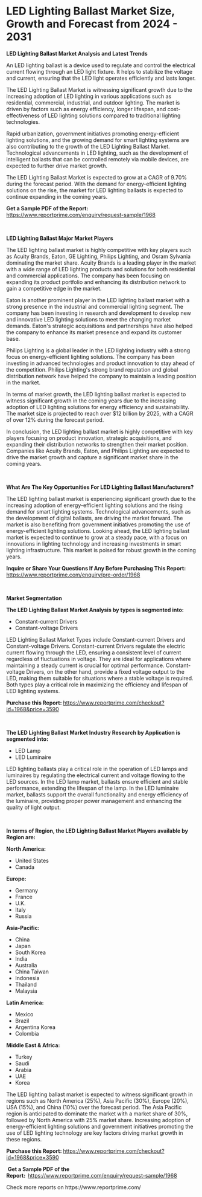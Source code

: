 <p><h1>LED Lighting Ballast Market Size, Growth and Forecast from 2024 - 2031</h1></p><p><strong>LED Lighting Ballast Market Analysis and Latest Trends</strong></p>
<p><p>An LED lighting ballast is a device used to regulate and control the electrical current flowing through an LED light fixture. It helps to stabilize the voltage and current, ensuring that the LED light operates efficiently and lasts longer.</p><p>The LED Lighting Ballast Market is witnessing significant growth due to the increasing adoption of LED lighting in various applications such as residential, commercial, industrial, and outdoor lighting. The market is driven by factors such as energy efficiency, longer lifespan, and cost-effectiveness of LED lighting solutions compared to traditional lighting technologies.</p><p>Rapid urbanization, government initiatives promoting energy-efficient lighting solutions, and the growing demand for smart lighting systems are also contributing to the growth of the LED Lighting Ballast Market. Technological advancements in LED lighting, such as the development of intelligent ballasts that can be controlled remotely via mobile devices, are expected to further drive market growth.</p><p>The LED Lighting Ballast Market is expected to grow at a CAGR of 9.70% during the forecast period. With the demand for energy-efficient lighting solutions on the rise, the market for LED lighting ballasts is expected to continue expanding in the coming years.</p></p>
<p><strong>Get a Sample PDF of the Report:&nbsp;</strong> <a href="https://www.reportprime.com/enquiry/request-sample/1968">https://www.reportprime.com/enquiry/request-sample/1968</a></p>
<p>&nbsp;</p>
<p><strong>LED Lighting Ballast Major Market Players</strong></p>
<p><p>The LED lighting ballast market is highly competitive with key players such as Acuity Brands, Eaton, GE Lighting, Philips Lighting, and Osram Sylvania dominating the market share. Acuity Brands is a leading player in the market with a wide range of LED lighting products and solutions for both residential and commercial applications. The company has been focusing on expanding its product portfolio and enhancing its distribution network to gain a competitive edge in the market.</p><p>Eaton is another prominent player in the LED lighting ballast market with a strong presence in the industrial and commercial lighting segment. The company has been investing in research and development to develop new and innovative LED lighting solutions to meet the changing market demands. Eaton's strategic acquisitions and partnerships have also helped the company to enhance its market presence and expand its customer base.</p><p>Philips Lighting is a global leader in the LED lighting industry with a strong focus on energy-efficient lighting solutions. The company has been investing in advanced technologies and product innovation to stay ahead of the competition. Philips Lighting's strong brand reputation and global distribution network have helped the company to maintain a leading position in the market.</p><p>In terms of market growth, the LED lighting ballast market is expected to witness significant growth in the coming years due to the increasing adoption of LED lighting solutions for energy efficiency and sustainability. The market size is projected to reach over $12 billion by 2025, with a CAGR of over 12% during the forecast period.</p><p>In conclusion, the LED lighting ballast market is highly competitive with key players focusing on product innovation, strategic acquisitions, and expanding their distribution networks to strengthen their market position. Companies like Acuity Brands, Eaton, and Philips Lighting are expected to drive the market growth and capture a significant market share in the coming years.</p></p>
<p>&nbsp;</p>
<p><strong>What Are The Key Opportunities For LED Lighting Ballast Manufacturers?</strong></p>
<p><p>The LED lighting ballast market is experiencing significant growth due to the increasing adoption of energy-efficient lighting solutions and the rising demand for smart lighting systems. Technological advancements, such as the development of digital ballasts, are driving the market forward. The market is also benefiting from government initiatives promoting the use of energy-efficient lighting solutions. Looking ahead, the LED lighting ballast market is expected to continue to grow at a steady pace, with a focus on innovations in lighting technology and increasing investments in smart lighting infrastructure. This market is poised for robust growth in the coming years.</p></p>
<p><strong>Inquire or Share Your Questions If Any Before Purchasing This Report:</strong> <a href="https://www.reportprime.com/enquiry/pre-order/1968">https://www.reportprime.com/enquiry/pre-order/1968</a></p>
<p>&nbsp;</p>
<p><strong>Market Segmentation</strong></p>
<p><strong>The LED Lighting Ballast Market Analysis by types is segmented into:</strong></p>
<p><ul><li>Constant-current Drivers</li><li>Constant-voltage Drivers</li></ul></p>
<p><p>LED Lighting Ballast Market Types include Constant-current Drivers and Constant-voltage Drivers. Constant-current Drivers regulate the electric current flowing through the LED, ensuring a consistent level of current regardless of fluctuations in voltage. They are ideal for applications where maintaining a steady current is crucial for optimal performance. Constant-voltage Drivers, on the other hand, provide a fixed voltage output to the LED, making them suitable for situations where a stable voltage is required. Both types play a critical role in maximizing the efficiency and lifespan of LED lighting systems.</p></p>
<p><strong>Purchase this Report:&nbsp;</strong><a href="https://www.reportprime.com/checkout?id=1968&price=3590">https://www.reportprime.com/checkout?id=1968&price=3590</a></p>
<p>&nbsp;</p>
<p><strong>The LED Lighting Ballast Market Industry Research by Application is segmented into:</strong></p>
<p><ul><li>LED Lamp</li><li>LED Luminaire</li></ul></p>
<p><p>LED lighting ballasts play a critical role in the operation of LED lamps and luminaires by regulating the electrical current and voltage flowing to the LED sources. In the LED lamp market, ballasts ensure efficient and stable performance, extending the lifespan of the lamp. In the LED luminaire market, ballasts support the overall functionality and energy efficiency of the luminaire, providing proper power management and enhancing the quality of light output.</p></p>
<p>&nbsp;</p>
<p><strong>In terms of Region, the LED Lighting Ballast Market Players available by Region are:</strong></p>
<p>
    <p> <strong> North America: </strong>
        <ul>
            <li>United States</li>
            <li>Canada</li>
        </ul>
        </p> 
    <p> <strong> Europe: </strong>
        <ul>
            <li>Germany</li>
            <li>France</li>
            <li>U.K.</li>
            <li>Italy</li>
            <li>Russia</li>
        </ul>
        </p> 
    <p> <strong> Asia-Pacific: </strong>
        <ul>
            <li>China</li>
            <li>Japan</li>
            <li>South Korea</li>
            <li>India</li>
            <li>Australia</li>
            <li>China Taiwan</li>
            <li>Indonesia</li>
            <li>Thailand</li>
            <li>Malaysia</li>
        </ul>
        </p> 
    <p> <strong> Latin America: </strong>
        <ul>
            <li>Mexico</li>
            <li>Brazil</li>
            <li>Argentina Korea</li>
            <li>Colombia</li>
        </ul>
        </p> 
    <p> <strong> Middle East & Africa: </strong>
        <ul>
            <li>Turkey</li>
            <li>Saudi</li>
            <li>Arabia</li>
            <li>UAE</li>
            <li>Korea</li>
        </ul>
    </p>
    </p>
<p><p>The LED lighting ballast market is expected to witness significant growth in regions such as North America (25%), Asia Pacific (30%), Europe (20%), USA (15%), and China (10%) over the forecast period. The Asia Pacific region is anticipated to dominate the market with a market share of 30%, followed by North America with 25% market share. Increasing adoption of energy-efficient lighting solutions and government initiatives promoting the use of LED lighting technology are key factors driving market growth in these regions.</p></p>
<p><strong>Purchase this Report: </strong><a href="https://www.reportprime.com/checkout?id=1968&price=3590">https://www.reportprime.com/checkout?id=1968&price=3590</a></p>
<p>&nbsp;<strong>Get a Sample PDF of the Report:&nbsp;&nbsp;</strong><a href="https://www.reportprime.com/enquiry/request-sample/1968">https://www.reportprime.com/enquiry/request-sample/1968</a></p>
<p><strong></strong></p>
<p>Check more reports on https://www.reportprime.com/</p>